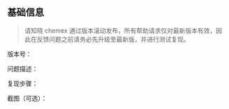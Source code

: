 ## 基础信息

> 请知晓 chemex 通过版本滚动发布，所有帮助请求仅对最新版本有效，因此在反馈问题之前请务必先升级至最新版，并进行测试复现。

版本号：

问题描述：

复现步骤：

截图（可选）：
